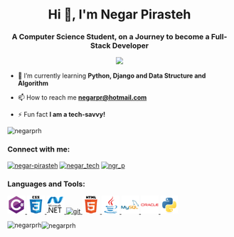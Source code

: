 <h1 align="center">Hi 👋, I'm Negar Pirasteh</h1>
<h3 align="center">A Computer Science Student, on a Journey to become a Full-Stack Developer</h3>



<p align="center">  
  <img src="https://i.giphy.com/media/v1.Y2lkPTc5MGI3NjExYXNpMW1kZGF3MjYzb3Vldzlvd2M5dmlvNmF6aGo4ZWlveXVmN2dmYiZlcD12MV9pbnRlcm5hbF9naWZfYnlfaWQmY3Q9Zw/5itD6QOf7Gs58yBUFz/giphy.gif" width="600" />  
</p> 


- 🌱 I’m currently learning **Python, Django and Data Structure and Algorithm**

- 📫 How to reach me **negarpr@hotmail.com**

- ⚡ Fun fact **I am a tech-savvy!**

<p align="left"> <img src="https://komarev.com/ghpvc/?username=negarprh&label=Profile%20views&color=0e75b6&style=flat" alt="negarprh" /> </p>
<h3 align="left">Connect with me:</h3>
<p align="left">
<a href="https://linkedin.com/in/negar-pirasteh" target="blank"><img align="center" src="https://raw.githubusercontent.com/rahuldkjain/github-profile-readme-generator/master/src/images/icons/Social/linked-in-alt.svg" alt="negar-pirasteh" height="30" width="40" /></a>
<a href="https://instagram.com/negar_tech" target="blank"><img align="center" src="https://raw.githubusercontent.com/rahuldkjain/github-profile-readme-generator/master/src/images/icons/Social/instagram.svg" alt="negar_tech" height="30" width="40" /></a>
<a href="https://www.leetcode.com/ngr_p" target="blank"><img align="center" src="https://raw.githubusercontent.com/rahuldkjain/github-profile-readme-generator/master/src/images/icons/Social/leet-code.svg" alt="ngr_p" height="30" width="40" /></a>
</p>

<h3 align="left">Languages and Tools:</h3>
<p align="left"> <a href="https://www.w3schools.com/cs/" target="_blank" rel="noreferrer"> <img src="https://raw.githubusercontent.com/devicons/devicon/master/icons/csharp/csharp-original.svg" alt="csharp" width="40" height="40"/> </a> <a href="https://www.w3schools.com/css/" target="_blank" rel="noreferrer"> <img src="https://raw.githubusercontent.com/devicons/devicon/master/icons/css3/css3-original-wordmark.svg" alt="css3" width="40" height="40"/> </a> <a href="https://dotnet.microsoft.com/" target="_blank" rel="noreferrer"> <img src="https://raw.githubusercontent.com/devicons/devicon/master/icons/dot-net/dot-net-original-wordmark.svg" alt="dotnet" width="40" height="40"/> </a> <a href="https://git-scm.com/" target="_blank" rel="noreferrer"> <img src="https://www.vectorlogo.zone/logos/git-scm/git-scm-icon.svg" alt="git" width="40" height="40"/> </a> <a href="https://www.w3.org/html/" target="_blank" rel="noreferrer"> <img src="https://raw.githubusercontent.com/devicons/devicon/master/icons/html5/html5-original-wordmark.svg" alt="html5" width="40" height="40"/> </a> <a href="https://www.java.com" target="_blank" rel="noreferrer"> <img src="https://raw.githubusercontent.com/devicons/devicon/master/icons/java/java-original.svg" alt="java" width="40" height="40"/> </a> <a href="https://www.mysql.com/" target="_blank" rel="noreferrer"> <img src="https://raw.githubusercontent.com/devicons/devicon/master/icons/mysql/mysql-original-wordmark.svg" alt="mysql" width="40" height="40"/> </a> <a href="https://www.oracle.com/" target="_blank" rel="noreferrer"> <img src="https://raw.githubusercontent.com/devicons/devicon/master/icons/oracle/oracle-original.svg" alt="oracle" width="40" height="40"/> </a> <a href="https://www.python.org" target="_blank" rel="noreferrer"> <img src="https://raw.githubusercontent.com/devicons/devicon/master/icons/python/python-original.svg" alt="python" width="40" height="40"/> </a> </p>

<p><img align="left" src="https://github-readme-stats.vercel.app/api/top-langs?username=negarprh&show_icons=true&locale=en&layout=compact" alt="negarprh" /></p>


<p><img align="center" src="https://github-readme-streak-stats.herokuapp.com/?user=negarprh&" alt="negarprh" /></p>
